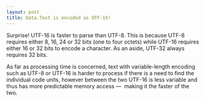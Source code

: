 ```yaml
---
layout: post
title: Data.Text is encoded as UTF-16!
---
```


Surprise! UTF-16 is faster to parse than UTF-8. This is because UTF-8 requires either
8, 16, 24 or 32 bits (one to four octets) while UTF-16 requires either 16 or 32 bits
to encode a character. As an aside, UTF-32 always requires 32 bits.

As far as processing time is concerned, text with variable-length encoding such as
UTF-8 or UTF-16 is harder to process if there is a need to find the individual code
units, however between the two UTF-16 is less variable and thus has more predictable
memory access —  making it the faster of the two.

[wiki]:https://en.wikipedia.org/wiki/Comparison_of_Unicode_encodings

